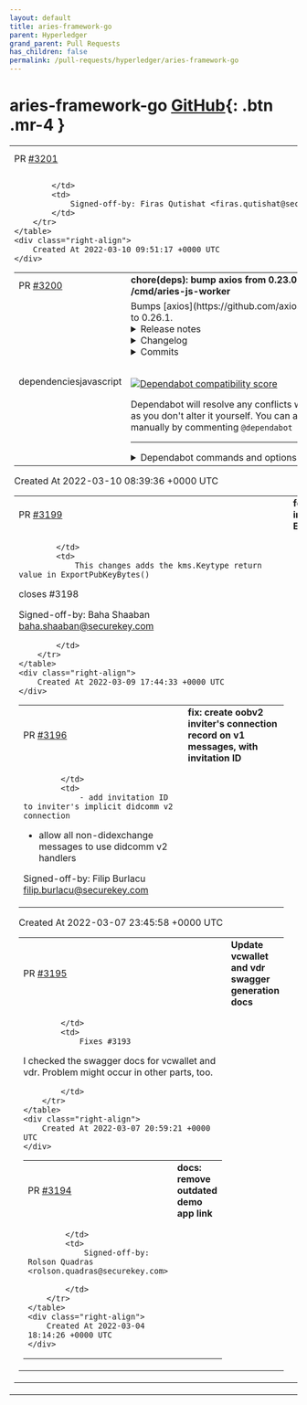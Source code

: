 ```yaml
---
layout: default
title: aries-framework-go
parent: Hyperledger
grand_parent: Pull Requests
has_children: false
permalink: /pull-requests/hyperledger/aries-framework-go
---
```


# aries-framework-go <span class="fs-3 right-align">[GitHub](https://github.com/hyperledger/aries-framework-go){: .btn .mr-4 }</span>


<div>
    <table>
        <tr>
            <td>
                PR <a href="https://github.com/hyperledger/aries-framework-go/pull/3201" class=".btn">#3201</a>
            </td>
            <td>
                <b>
                    feat: add support for ed25519signature2020
                </b>
            </td>
        </tr>
        <tr>
            <td>
                
            </td>
            <td>
                Signed-off-by: Firas Qutishat <firas.qutishat@securekey.com>
            </td>
        </tr>
    </table>
    <div class="right-align">
        Created At 2022-03-10 09:51:17 +0000 UTC
    </div>
</div>

<div>
    <table>
        <tr>
            <td>
                PR <a href="https://github.com/hyperledger/aries-framework-go/pull/3200" class=".btn">#3200</a>
            </td>
            <td>
                <b>
                    chore(deps): bump axios from 0.23.0 to 0.26.1 in /cmd/aries-js-worker
                </b>
            </td>
        </tr>
        <tr>
            <td>
                <span class="chip">dependencies</span><span class="chip">javascript</span>
            </td>
            <td>
                Bumps [axios](https://github.com/axios/axios) from 0.23.0 to 0.26.1.
<details>
<summary>Release notes</summary>
<p><em>Sourced from <a href="https://github.com/axios/axios/releases">axios's releases</a>.</em></p>
<blockquote>
<h2>v0.26.1</h2>
<h3>0.26.1 (March 9, 2022)</h3>
<p>Fixes and Functionality:</p>
<ul>
<li>Refactored project file structure to avoid circular imports ([#<a href="https://github-redirect.dependabot.com/axios/axios/issues/4220">#4220</a>](<a href="https://github-redirect.dependabot.com/axios/axios/pull/%5B#4220%5D(https://github-redirect.dependabot.com/axios/axios/issues/4220)">axios/axios#4220</a>))</li>
</ul>
<h2>v0.26.0</h2>
<h3>0.26.0 (February 13, 2022)</h3>
<p>Fixes and Functionality:</p>
<ul>
<li>Fixed The timeoutErrorMessage property in config not work with Node.js (<a href="https://github-redirect.dependabot.com/axios/axios/pull/3581">#3581</a>)</li>
<li>Added errors to be displayed when the query parsing process itself fails (<a href="https://github-redirect.dependabot.com/axios/axios/pull/3961">#3961</a>)</li>
<li>Fix/remove url required (<a href="https://github-redirect.dependabot.com/axios/axios/pull/4426">#4426</a>)</li>
<li>Update follow-redirects dependency due to Vulnerability (<a href="https://github-redirect.dependabot.com/axios/axios/pull/4462">#4462</a>)</li>
<li>Bump karma from 6.3.11 to 6.3.14 (<a href="https://github-redirect.dependabot.com/axios/axios/pull/4461">#4461</a>)</li>
<li>Bump follow-redirects from 1.14.7 to 1.14.8 (<a href="https://github-redirect.dependabot.com/axios/axios/pull/4473">#4473</a>)</li>
</ul>
<h2>v0.25.0</h2>
<h3>0.25.0 (January 18, 2022)</h3>
<p>Breaking changes:</p>
<ul>
<li>Fixing maxBodyLength enforcement (<a href="https://github-redirect.dependabot.com/axios/axios/pull/3786">#3786</a>)</li>
<li>Don't rely on strict mode behaviour for arguments (<a href="https://github-redirect.dependabot.com/axios/axios/pull/3470">#3470</a>)</li>
<li>Adding error handling when missing url (<a href="https://github-redirect.dependabot.com/axios/axios/pull/3791">#3791</a>)</li>
<li>Update isAbsoluteURL.js removing escaping of non-special characters (<a href="https://github-redirect.dependabot.com/axios/axios/pull/3809">#3809</a>)</li>
<li>Use native Array.isArray() in utils.js (<a href="https://github-redirect.dependabot.com/axios/axios/pull/3836">#3836</a>)</li>
<li>Adding error handling inside stream end callback (<a href="https://github-redirect.dependabot.com/axios/axios/pull/3967">#3967</a>)</li>
</ul>
<p>Fixes and Functionality:</p>
<ul>
<li>Added aborted even handler (<a href="https://github-redirect.dependabot.com/axios/axios/pull/3916">#3916</a>)</li>
<li>Header types expanded allowing <code>boolean</code> and <code>number</code> types (<a href="https://github-redirect.dependabot.com/axios/axios/pull/4144">#4144</a>)</li>
<li>Fix cancel signature allowing cancel message to be <code>undefined</code> (<a href="https://github-redirect.dependabot.com/axios/axios/pull/3153">#3153</a>)</li>
<li>Updated type checks to be formulated better (<a href="https://github-redirect.dependabot.com/axios/axios/pull/3342">#3342</a>)</li>
<li>Avoid unnecessary buffer allocations (<a href="https://github-redirect.dependabot.com/axios/axios/pull/3321">#3321</a>)</li>
<li>Adding a socket handler to keep TCP connection live when processing long living requests (<a href="https://github-redirect.dependabot.com/axios/axios/pull/3422">#3422</a>)</li>
<li>Added toFormData helper function (<a href="https://github-redirect.dependabot.com/axios/axios/pull/3757">#3757</a>)</li>
<li>Adding responseEncoding prop type in AxiosRequestConfig (<a href="https://github-redirect.dependabot.com/axios/axios/pull/3918">#3918</a>)</li>
</ul>
<p>Internal and Tests:</p>
<ul>
<li>Adding axios-test-instance to ecosystem (<a href="https://github-redirect.dependabot.com/axios/axios/pull/3786">#3786</a>)</li>
<li>Optimize the logic of isAxiosError (<a href="https://github-redirect.dependabot.com/axios/axios/pull/3546">#3546</a>)</li>
<li>Add tests and documentation to display how multiple inceptors work (<a href="https://github-redirect.dependabot.com/axios/axios/pull/3564">#3564</a>)</li>
<li>Updating follow-redirects to version 1.14.7 (<a href="https://github-redirect.dependabot.com/axios/axios/pull/4379">#4379</a>)</li>
</ul>
<p>Documentation:</p>
<ul>
<li>Fixing changelog to show corrext pull request (<a href="https://github-redirect.dependabot.com/axios/axios/pull/4219">#4219</a>)</li>
<li>Update upgrade guide for https proxy setting (<a href="https://github-redirect.dependabot.com/axios/axios/pull/3604">#3604</a>)</li>
</ul>
<p>Huge thanks to everyone who contributed to this release via code (authors listed below) or via reviews and triaging on GitHub:</p>
<!-- raw HTML omitted -->
</blockquote>
<p>... (truncated)</p>
</details>
<details>
<summary>Changelog</summary>
<p><em>Sourced from <a href="https://github.com/axios/axios/blob/master/CHANGELOG.md">axios's changelog</a>.</em></p>
<blockquote>
<h1>Changelog</h1>
<h3>0.26.0 (February 13, 2022)</h3>
<p>Fixes and Functionality:</p>
<ul>
<li>Fixed The timeoutErrorMessage property in config not work with Node.js (<a href="https://github-redirect.dependabot.com/axios/axios/pull/3581">#3581</a>)</li>
<li>Added errors to be displayed when the query parsing process itself fails (<a href="https://github-redirect.dependabot.com/axios/axios/pull/3961">#3961</a>)</li>
<li>Fix/remove url required (<a href="https://github-redirect.dependabot.com/axios/axios/pull/4426">#4426</a>)</li>
<li>Update follow-redirects dependency due to Vurnerbility (<a href="https://github-redirect.dependabot.com/axios/axios/pull/4462">#4462</a>)</li>
<li>Bump karma from 6.3.11 to 6.3.14 (<a href="https://github-redirect.dependabot.com/axios/axios/pull/4461">#4461</a>)</li>
<li>Bump follow-redirects from 1.14.7 to 1.14.8 (<a href="https://github-redirect.dependabot.com/axios/axios/pull/4473">#4473</a>)</li>
</ul>
<h3>0.25.0 (January 18, 2022)</h3>
<p>Breaking changes:</p>
<ul>
<li>Fixing maxBodyLength enforcement (<a href="https://github-redirect.dependabot.com/axios/axios/pull/3786">#3786</a>)</li>
<li>Don't rely on strict mode behaviour for arguments (<a href="https://github-redirect.dependabot.com/axios/axios/pull/3470">#3470</a>)</li>
<li>Adding error handling when missing url (<a href="https://github-redirect.dependabot.com/axios/axios/pull/3791">#3791</a>)</li>
<li>Update isAbsoluteURL.js removing escaping of non-special characters (<a href="https://github-redirect.dependabot.com/axios/axios/pull/3809">#3809</a>)</li>
<li>Use native Array.isArray() in utils.js (<a href="https://github-redirect.dependabot.com/axios/axios/pull/3836">#3836</a>)</li>
<li>Adding error handling inside stream end callback (<a href="https://github-redirect.dependabot.com/axios/axios/pull/3967">#3967</a>)</li>
</ul>
<p>Fixes and Functionality:</p>
<ul>
<li>Added aborted even handler (<a href="https://github-redirect.dependabot.com/axios/axios/pull/3916">#3916</a>)</li>
<li>Header types expanded allowing <code>boolean</code> and <code>number</code> types (<a href="https://github-redirect.dependabot.com/axios/axios/pull/4144">#4144</a>)</li>
<li>Fix cancel signature allowing cancel message to be <code>undefined</code> (<a href="https://github-redirect.dependabot.com/axios/axios/pull/3153">#3153</a>)</li>
<li>Updated type checks to be formulated better (<a href="https://github-redirect.dependabot.com/axios/axios/pull/3342">#3342</a>)</li>
<li>Avoid unnecessary buffer allocations (<a href="https://github-redirect.dependabot.com/axios/axios/pull/3321">#3321</a>)</li>
<li>Adding a socket handler to keep TCP connection live when processing long living requests (<a href="https://github-redirect.dependabot.com/axios/axios/pull/3422">#3422</a>)</li>
<li>Added toFormData helper function (<a href="https://github-redirect.dependabot.com/axios/axios/pull/3757">#3757</a>)</li>
<li>Adding responseEncoding prop type in AxiosRequestConfig (<a href="https://github-redirect.dependabot.com/axios/axios/pull/3918">#3918</a>)</li>
</ul>
<p>Internal and Tests:</p>
<ul>
<li>Adding axios-test-instance to ecosystem (<a href="https://github-redirect.dependabot.com/axios/axios/pull/3786">#3786</a>)</li>
<li>Optimize the logic of isAxiosError (<a href="https://github-redirect.dependabot.com/axios/axios/pull/3546">#3546</a>)</li>
<li>Add tests and documentation to display how multiple inceptors work (<a href="https://github-redirect.dependabot.com/axios/axios/pull/3564">#3564</a>)</li>
<li>Updating follow-redirects to version 1.14.7 (<a href="https://github-redirect.dependabot.com/axios/axios/pull/4379">#4379</a>)</li>
</ul>
<p>Documentation:</p>
<ul>
<li>Fixing changelog to show corrext pull request (<a href="https://github-redirect.dependabot.com/axios/axios/pull/4219">#4219</a>)</li>
<li>Update upgrade guide for https proxy setting (<a href="https://github-redirect.dependabot.com/axios/axios/pull/3604">#3604</a>)</li>
</ul>
<p>Huge thanks to everyone who contributed to this release via code (authors listed below) or via reviews and triaging on GitHub:</p>
<ul>
<li><a href="https://github.com/axios/axios/blob/master/mailto:jasonsaayman@gmail.com">Jay</a></li>
<li><a href="https://github.com/rijkvanzanten">Rijk van Zanten</a></li>
<li><a href="https://github.com/koh110">Kohta Ito</a></li>
<li><a href="https://github.com/bfaulk96">Brandon Faulkner</a></li>
<li><a href="https://github.com/NoriSte">Stefano Magni</a></li>
</ul>
<!-- raw HTML omitted -->
</blockquote>
<p>... (truncated)</p>
</details>
<details>
<summary>Commits</summary>
<ul>
<li><a href="https://github.com/axios/axios/commit/8e67551177990ed067384e1641d6964dcab773f7"><code>8e67551</code></a> Update line on methods, update TS definition to allow strings (<a href="https://github-redirect.dependabot.com/axios/axios/issues/3802">#3802</a>)</li>
<li><a href="https://github.com/axios/axios/commit/224ed940e15b615336bc104b3478b137f7a48b86"><code>224ed94</code></a> Add AxiosInterceptorOptions to d.ts (<a href="https://github-redirect.dependabot.com/axios/axios/issues/3800">#3800</a>)</li>
<li><a href="https://github.com/axios/axios/commit/bdb7d76d40407443dceaf9efa5d5a01ee4ef4da5"><code>bdb7d76</code></a> Adding baseURL to be used in getUri(), also removing question mark trimming s...</li>
<li><a href="https://github.com/axios/axios/commit/195c8e5ff5af6506e5c3e9423cd3c6e839b9cc86"><code>195c8e5</code></a> Returned error treated when requesting uncommon URL (<a href="https://github-redirect.dependabot.com/axios/axios/issues/3544">#3544</a>)</li>
<li><a href="https://github.com/axios/axios/commit/412d3bd6078433dda4a7eb4d86e021dbc57fdeb2"><code>412d3bd</code></a> Adding support for beforeRedirect config option (<a href="https://github-redirect.dependabot.com/axios/axios/issues/3852">#3852</a>)</li>
<li><a href="https://github.com/axios/axios/commit/3d13b67c562d45434536697bb232e2b1fba8e035"><code>3d13b67</code></a> Fix FormData example (<a href="https://github-redirect.dependabot.com/axios/axios/issues/4391">#4391</a>)</li>
<li><a href="https://github.com/axios/axios/commit/45cb5ad7164257a7ad007bc99d1d004205249ab7"><code>45cb5ad</code></a> Updated README example to be coherent with the CommonJS usage (<a href="https://github-redirect.dependabot.com/axios/axios/issues/4418">#4418</a>)</li>
<li><a href="https://github.com/axios/axios/commit/2396fcd7e9b27853670759ee95d8f64156730159"><code>2396fcd</code></a> Bump karma from 6.3.14 to 6.3.16 (<a href="https://github-redirect.dependabot.com/axios/axios/issues/4506">#4506</a>)</li>
<li><a href="https://github.com/axios/axios/commit/170588f3d78f855450d1ce50968651a54cda7386"><code>170588f</code></a> Refactored project file structure to avoid circular imports; (<a href="https://github-redirect.dependabot.com/axios/axios/issues/4220">#4220</a>)</li>
<li><a href="https://github.com/axios/axios/commit/6e63edf455b6854feeeb0d2394fe0d1d854b55e0"><code>6e63edf</code></a> Bump url-parse from 1.5.4 to 1.5.10 (<a href="https://github-redirect.dependabot.com/axios/axios/issues/4501">#4501</a>)</li>
<li>Additional commits viewable in <a href="https://github.com/axios/axios/compare/v0.23.0...v0.26.1">compare view</a></li>
</ul>
</details>
<br />


[![Dependabot compatibility score](https://dependabot-badges.githubapp.com/badges/compatibility_score?dependency-name=axios&package-manager=npm_and_yarn&previous-version=0.23.0&new-version=0.26.1)](https://docs.github.com/en/github/managing-security-vulnerabilities/about-dependabot-security-updates#about-compatibility-scores)

Dependabot will resolve any conflicts with this PR as long as you don't alter it yourself. You can also trigger a rebase manually by commenting `@dependabot rebase`.

[//]: # (dependabot-automerge-start)
[//]: # (dependabot-automerge-end)

---

<details>
<summary>Dependabot commands and options</summary>
<br />

You can trigger Dependabot actions by commenting on this PR:
- `@dependabot rebase` will rebase this PR
- `@dependabot recreate` will recreate this PR, overwriting any edits that have been made to it
- `@dependabot merge` will merge this PR after your CI passes on it
- `@dependabot squash and merge` will squash and merge this PR after your CI passes on it
- `@dependabot cancel merge` will cancel a previously requested merge and block automerging
- `@dependabot reopen` will reopen this PR if it is closed
- `@dependabot close` will close this PR and stop Dependabot recreating it. You can achieve the same result by closing it manually
- `@dependabot ignore this major version` will close this PR and stop Dependabot creating any more for this major version (unless you reopen the PR or upgrade to it yourself)
- `@dependabot ignore this minor version` will close this PR and stop Dependabot creating any more for this minor version (unless you reopen the PR or upgrade to it yourself)
- `@dependabot ignore this dependency` will close this PR and stop Dependabot creating any more for this dependency (unless you reopen the PR or upgrade to it yourself)


</details>
            </td>
        </tr>
    </table>
    <div class="right-align">
        Created At 2022-03-10 08:39:36 +0000 UTC
    </div>
</div>

<div>
    <table>
        <tr>
            <td>
                PR <a href="https://github.com/hyperledger/aries-framework-go/pull/3199" class=".btn">#3199</a>
            </td>
            <td>
                <b>
                    feat: expose key type in ExportPubKeyBytes()
                </b>
            </td>
        </tr>
        <tr>
            <td>
                
            </td>
            <td>
                This changes adds the kms.Keytype return value in ExportPubKeyBytes()

closes #3198

Signed-off-by: Baha Shaaban <baha.shaaban@securekey.com>

            </td>
        </tr>
    </table>
    <div class="right-align">
        Created At 2022-03-09 17:44:33 +0000 UTC
    </div>
</div>

<div>
    <table>
        <tr>
            <td>
                PR <a href="https://github.com/hyperledger/aries-framework-go/pull/3196" class=".btn">#3196</a>
            </td>
            <td>
                <b>
                    fix: create oobv2 inviter's connection record on v1 messages, with invitation ID
                </b>
            </td>
        </tr>
        <tr>
            <td>
                
            </td>
            <td>
                - add invitation ID to inviter's implicit didcomm v2 connection
- allow all non-didexchange messages to use didcomm v2 handlers

Signed-off-by: Filip Burlacu <filip.burlacu@securekey.com>
            </td>
        </tr>
    </table>
    <div class="right-align">
        Created At 2022-03-07 23:45:58 +0000 UTC
    </div>
</div>

<div>
    <table>
        <tr>
            <td>
                PR <a href="https://github.com/hyperledger/aries-framework-go/pull/3195" class=".btn">#3195</a>
            </td>
            <td>
                <b>
                    Update vcwallet and vdr swagger generation docs
                </b>
            </td>
        </tr>
        <tr>
            <td>
                
            </td>
            <td>
                Fixes #3193

I checked the swagger docs for vcwallet and vdr. Problem might occur in other parts, too.

            </td>
        </tr>
    </table>
    <div class="right-align">
        Created At 2022-03-07 20:59:21 +0000 UTC
    </div>
</div>

<div>
    <table>
        <tr>
            <td>
                PR <a href="https://github.com/hyperledger/aries-framework-go/pull/3194" class=".btn">#3194</a>
            </td>
            <td>
                <b>
                    docs: remove outdated demo app link
                </b>
            </td>
        </tr>
        <tr>
            <td>
                
            </td>
            <td>
                Signed-off-by: Rolson Quadras <rolson.quadras@securekey.com>

            </td>
        </tr>
    </table>
    <div class="right-align">
        Created At 2022-03-04 18:14:26 +0000 UTC
    </div>
</div>

